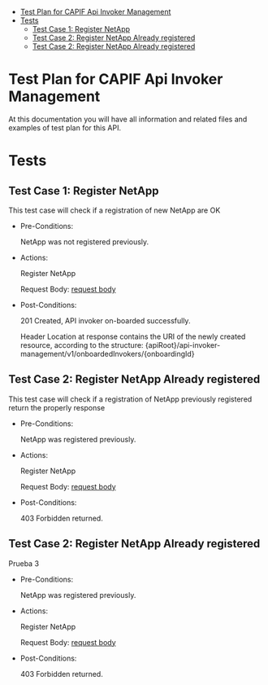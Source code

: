 - [Test Plan for CAPIF Api Invoker Management](#test-plan-for-capif-api-invoker-management)
- [Tests](#tests)
  - [Test Case 1: Register NetApp](#test-case-1-register-netapp)
  - [Test Case 2: Register NetApp Already registered](#test-case-2-register-netapp-already-registered)
  - [Test Case 2: Register NetApp Already registered](#test-case-2-register-netapp-already-registered-1)


# Test Plan for CAPIF Api Invoker Management
At this documentation you will have all information and related files and examples of test plan for this API.

# Tests

## Test Case 1: Register NetApp
  
  This test case will check if a registration of new NetApp are OK 

* Pre-Conditions:
  
  NetApp was not registered previously.

* Actions:

  Register NetApp
  
  Request Body: [request body](tc1_post_body_example.json)

* Post-Conditions:
  
  201 Created, API invoker on-boarded successfully.

  Header Location at response contains the URI of the newly created resource, according to the structure: {apiRoot}/api-invoker-management/v1/onboardedInvokers/{onboardingId}


## Test Case 2: Register NetApp Already registered
  
  This test case will check if a registration of NetApp previously registered return the properly response 

* Pre-Conditions:
  
  NetApp was registered previously.

* Actions:

  Register NetApp
  
  Request Body: [request body](tc1_post_body_example.json)

* Post-Conditions:
  
  403 Forbidden returned.

## Test Case 2: Register NetApp Already registered
  
  Prueba 3

* Pre-Conditions:
  
  NetApp was registered previously.

* Actions:

  Register NetApp
  
  Request Body: [request body](tc1_post_body_example.json)

* Post-Conditions:
  
  403 Forbidden returned.